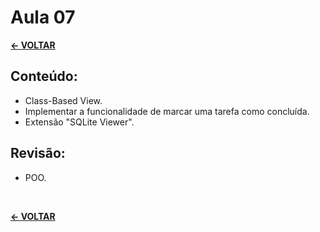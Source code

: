 # Aula 07

[**<- VOLTAR**](https://github.com/Leandro-Cardoso/Univassouras-BackEnd)

## Conteúdo:
* Class-Based View.
* Implementar a funcionalidade de marcar uma tarefa como concluída.
* Extensão "SQLite Viewer".

## Revisão:
* POO.

<br>

[**<- VOLTAR**](https://github.com/Leandro-Cardoso/Univassouras-BackEnd)
